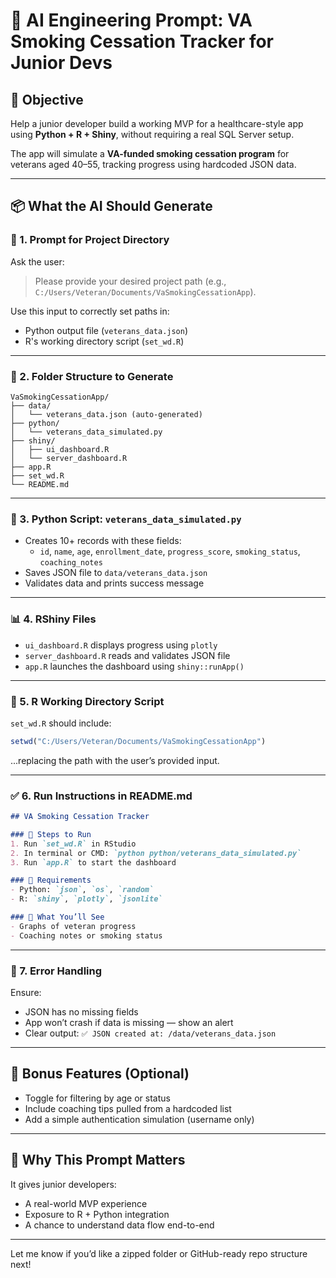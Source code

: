 # 🧠 AI Engineering Prompt: VA Smoking Cessation Tracker for Junior Devs

## 🎯 Objective
Help a junior developer build a working MVP for a healthcare-style app using **Python + R + Shiny**, without requiring a real SQL Server setup.

The app will simulate a **VA-funded smoking cessation program** for veterans aged 40–55, tracking progress using hardcoded JSON data.

---

## 📦 What the AI Should Generate

### 🔧 1. Prompt for Project Directory
Ask the user:
> Please provide your desired project path (e.g., `C:/Users/Veteran/Documents/VaSmokingCessationApp`).

Use this input to correctly set paths in:
- Python output file (`veterans_data.json`)
- R's working directory script (`set_wd.R`)

---

### 📂 2. Folder Structure to Generate

```
VaSmokingCessationApp/
├── data/
│   └── veterans_data.json (auto-generated)
├── python/
│   └── veterans_data_simulated.py
├── shiny/
│   ├── ui_dashboard.R
│   └── server_dashboard.R
├── app.R
├── set_wd.R
└── README.md
```

---

### 🐍 3. Python Script: `veterans_data_simulated.py`
- Creates 10+ records with these fields:
  - `id`, `name`, `age`, `enrollment_date`, `progress_score`, `smoking_status`, `coaching_notes`
- Saves JSON file to `data/veterans_data.json`
- Validates data and prints success message

---

### 📊 4. RShiny Files
- `ui_dashboard.R` displays progress using `plotly`
- `server_dashboard.R` reads and validates JSON file
- `app.R` launches the dashboard using `shiny::runApp()`

---

### 🧭 5. R Working Directory Script
`set_wd.R` should include:
```r
setwd("C:/Users/Veteran/Documents/VaSmokingCessationApp")
```
...replacing the path with the user’s provided input.

---

### ✅ 6. Run Instructions in README.md

```markdown
## VA Smoking Cessation Tracker

### 📌 Steps to Run
1. Run `set_wd.R` in RStudio
2. In terminal or CMD: `python python/veterans_data_simulated.py`
3. Run `app.R` to start the dashboard

### 🧪 Requirements
- Python: `json`, `os`, `random`
- R: `shiny`, `plotly`, `jsonlite`

### 👀 What You’ll See
- Graphs of veteran progress
- Coaching notes or smoking status
```

---

### 🔐 7. Error Handling
Ensure:
- JSON has no missing fields
- App won’t crash if data is missing — show an alert
- Clear output: `✅ JSON created at: /data/veterans_data.json`

---

## 🤝 Bonus Features (Optional)
- Toggle for filtering by age or status
- Include coaching tips pulled from a hardcoded list
- Add a simple authentication simulation (username only)

---

## 🧱 Why This Prompt Matters
It gives junior developers:
- A real-world MVP experience
- Exposure to R + Python integration
- A chance to understand data flow end-to-end

---

Let me know if you’d like a zipped folder or GitHub-ready repo structure next!
